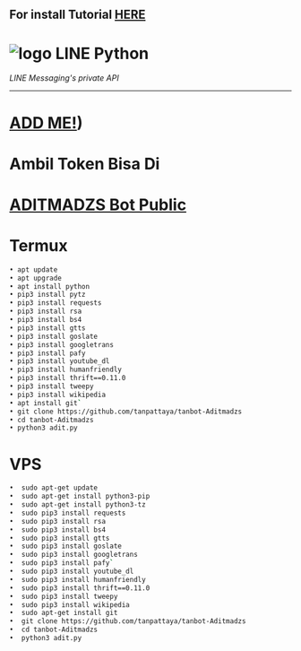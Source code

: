 ## For install Tutorial [HERE](https://www.youtube.com/watch?v=v_h-t8iGYzQ&t=28s)
# ![logo](LINE-sm.png) LINE Python

*LINE Messaging's private API*

----
# [ADD ME!](https://line.me/R/ti/p/~ptatan1983'))
# Ambil Token Bisa Di
# [ADITMADZS Bot Public](line.me/ti/p/~botaditmadzs)

# Termux

```sh
• apt update
• apt upgrade
• apt install python
• pip3 install pytz
• pip3 install requests
• pip3 install rsa
• pip3 install bs4
• pip3 install gtts
• pip3 install goslate
• pip3 install googletrans
• pip3 install pafy
• pip3 install youtube_dl
• pip3 install humanfriendly
• pip3 install thrift==0.11.0
• pip3 install tweepy
• pip3 install wikipedia
• apt install git`
• git clone https://github.com/tanpattaya/tanbot-Aditmadzs
• cd tanbot-Aditmadzs
• python3 adit.py
```

# VPS

```sh
•  sudo apt-get update
•  sudo apt-get install python3-pip
•  sudo apt-get install python3-tz
•  sudo pip3 install requests
•  sudo pip3 install rsa 
•  sudo pip3 install bs4 
•  sudo pip3 install gtts 
•  sudo pip3 install goslate
•  sudo pip3 install googletrans 
•  sudo pip3 install pafy` 
•  sudo pip3 install youtube_dl 
•  sudo pip3 install humanfriendly
•  sudo pip3 install thrift==0.11.0
•  sudo pip3 install tweepy
•  sudo pip3 install wikipedia
•  sudo apt-get install git
•  git clone https://github.com/tanpattaya/tanbot-Aditmadzs
•  cd tanbot-Aditmadzs
•  python3 adit.py
```

